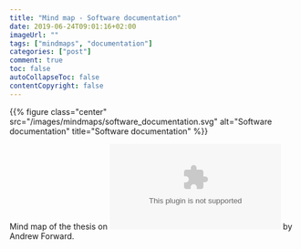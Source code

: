 ```yaml
---
title: "Mind map - Software documentation"
date: 2019-06-24T09:01:16+02:00
imageUrl: ""
tags: ["mindmaps", "documentation"]
categories: ["post"]
comment: true
toc: false
autoCollapseToc: false
contentCopyright: false
---
```


<!--more-->

{{% figure class="center" src="/images/mindmaps/software_documentation.svg" alt="Software documentation" title="Software documentation" %}}

Mind map of the thesis on !["Software Documentation - Building and maintaining Artefacts of communication"](http://www.site.uottawa.ca/~tcl/gradtheses/aforward/aforward_thesis.doc) by Andrew Forward.

